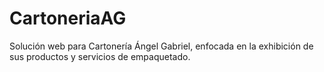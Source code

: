 # CartoneriaAG
Solución web para Cartonería Ángel Gabriel, enfocada en la exhibición de sus productos y servicios de empaquetado.
